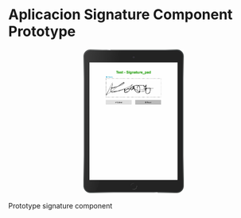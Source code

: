 # Aplicacion Signature Component Prototype
<p align="center">
	<p align="center">
  		<img style="width:40%" src="https://github.com/lfernandortiz/SingComponent/blob/master/WebContent/assets/SignatureComponent.png">	
	</p>
</p>

Prototype signature component
